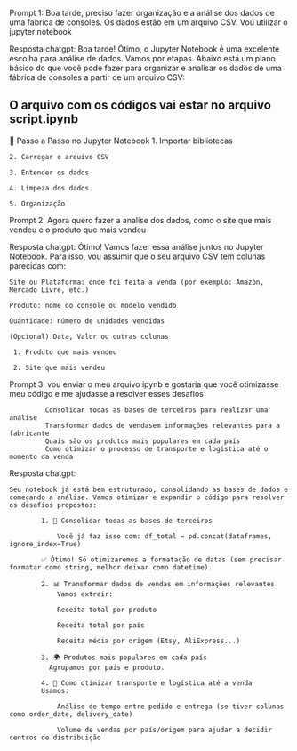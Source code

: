 Prompt 1:
    Boa tarde, preciso fazer organização e a análise dos dados de uma fabrica de consoles. Os dados estão  em um arquivo CSV. Vou utilizar o jupyter notebook

Resposta chatgpt:
    Boa tarde! Ótimo, o Jupyter Notebook é uma excelente escolha para análise de dados. Vamos por etapas. Abaixo está um plano básico do que você pode fazer para organizar e analisar os dados de uma fábrica de consoles a partir de um arquivo CSV:

## O arquivo com os códigos vai estar no arquivo script.ipynb ##

📌 Passo a Passo no Jupyter Notebook
    1. Importar bibliotecas

    2. Carregar o arquivo CSV

    3. Entender os dados

    4. Limpeza dos dados

    5. Organização


Prompt 2:
    Agora quero fazer a analise dos dados, como o site que mais vendeu e o produto que mais vendeu

Resposta chatgpt:
    Ótimo! Vamos fazer essa análise juntos no Jupyter Notebook. Para isso, vou assumir que o seu arquivo CSV tem colunas parecidas com:

    Site ou Plataforma: onde foi feita a venda (por exemplo: Amazon, Mercado Livre, etc.)
    
    Produto: nome do console ou modelo vendido
    
    Quantidade: número de unidades vendidas
    
    (Opcional) Data, Valor ou outras colunas
        
     1. Produto que mais vendeu

     2. Site que mais vendeu


Prompt 3: vou enviar o meu arquivo ipynb e gostaria que você otimizasse meu código e me ajudasse a resolver esses desafios 

             Consolidar todas as bases de terceiros para realizar uma análise
             Transformar dados de vendasem informações relevantes para a fabricante
             Quais são os produtos mais populares em cada país
             Como otimizar o processo de transporte e logística até o momento da venda

Resposta chatgpt: 

    Seu notebook já está bem estruturado, consolidando as bases de dados e começando a análise. Vamos otimizar e expandir o código para resolver os desafios propostos:

            1. 🔄 Consolidar todas as bases de terceiros

                Você já faz isso com: df_total = pd.concat(dataframes, ignore_index=True)

            ✅ Ótimo! Só otimizaremos a formatação de datas (sem precisar formatar como string, melhor deixar como datetime).

            2. 📊 Transformar dados de vendas em informações relevantes
                Vamos extrair:
                
                Receita total por produto
                
                Receita total por país
                
                Receita média por origem (Etsy, AliExpress...)
                
            3. 🌍 Produtos mais populares em cada país
              Agrupamos por país e produto.
            
            4. 🚚 Como otimizar transporte e logística até a venda
            Usamos:
            
                Análise de tempo entre pedido e entrega (se tiver colunas como order_date, delivery_date)
                
                Volume de vendas por país/origem para ajudar a decidir centros de distribuição            

                    
        